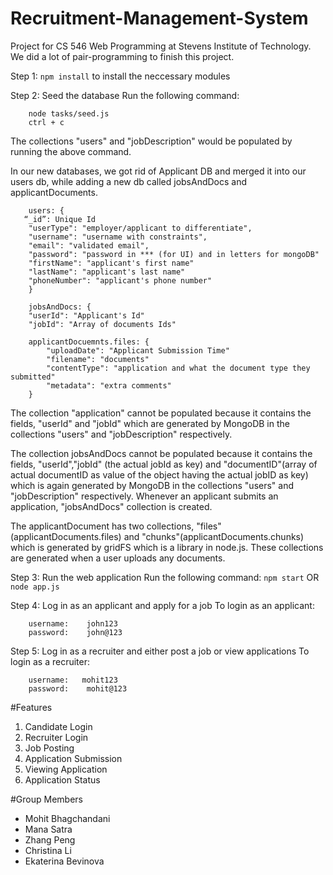 # Recruitment-Management-System
Project for CS 546 Web Programming at Stevens Institute of Technology. 
We did a lot of pair-programming to finish this project.

Step 1: `npm install` to install the neccessary modules 

Step 2: Seed the database
Run the following command: 
```
    node tasks/seed.js
    ctrl + c
```

The collections "users" and "jobDescription" would be populated by running the above command.

In our new databases, we got rid of Applicant DB and merged it into our users db, while adding a new db called jobsAndDocs and applicantDocuments.
```
    users: {
   “_id”: Unique Id
    "userType": "employer/applicant to differentiate",
    "username": "username with constraints",
    "email": "validated email",
    "password": "password in *** (for UI) and in letters for mongoDB"
    "firstName": "applicant's first name"
    "lastName": "applicant's last name"
    "phoneNumber": "applicant's phone number"
    }
```

```
    jobsAndDocs: {
    "userId": "Applicant's Id"
    "jobId": "Array of documents Ids"
```
```
    applicantDocuemnts.files: {
        "uploadDate": "Applicant Submission Time"
        "filename": "documents"
        "contentType": "application and what the document type they submitted"
        "metadata": "extra comments"
    }
```
The collection "application" cannot be populated because it contains the fields, "userId" and "jobId" which are generated by MongoDB in the collections "users" and "jobDescription" respectively. 

The collection jobsAndDocs cannot be populated because it contains the fields, "userId","jobId" (the actual jobId as key) and "documentID"(array of actual documentID as value of the object having the actual jobID as key) which is again generated by MongoDB in the collections "users" and "jobDescription" respectively. Whenever an applicant submits an application, "jobsAndDocs" collection is created.

The applicantDocument has two collections, "files"(applicantDocuments.files) and "chunks"(applicantDocuments.chunks) which is generated by gridFS which is a library in node.js. These collections are generated when a user uploads any documents.

Step 3: Run the web application
Run the following command: `npm start` OR `node app.js`

Step 4: Log in as an applicant and apply for a job
To login as an applicant:
```
    username:    john123
    password:    john@123
```

Step 5: Log in as a recruiter and either post a job or view applications
To login as a recruiter:
```
    username:   mohit123
    password:    mohit@123
```

#Features
1. Candidate Login
2. Recruiter Login
3. Job Posting
4. Application Submission
5. Viewing Application
6. Application Status

#Group Members
- Mohit Bhagchandani
- Mana Satra
- Zhang Peng
- Christina Li
- Ekaterina Bevinova
